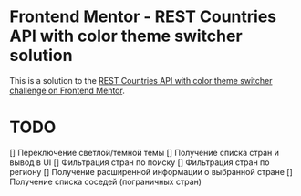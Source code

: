 # Frontend Mentor - REST Countries API with color theme switcher solution

This is a solution to the [REST Countries API with color theme switcher challenge on Frontend Mentor](https://www.frontendmentor.io/challenges/rest-countries-api-with-color-theme-switcher-5cacc469fec04111f7b848ca).

# TODO

[] Переключение светлой/темной темы
[] Получение списка стран и вывод в UI
[] Фильтрация стран по поиску
[] Фильтрация стран по региону
[] Получение расширенной информации о выбранной стране
[] Получение списка соседей (пограничных стран)
